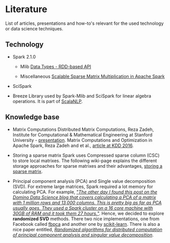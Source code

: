 # Literature
List of articles, presentations and how-to's relevant for the used technology or data science techniques.

##  Technology
* Spark 2.1.0
  * Mlib
[Data Types - RDD-based API](https://spark.apache.org/docs/latest/mllib-data-types.html#data-types-rdd-based-api)

  * Miscellaneous
[Scalable Sparse Matrix Multiplication in Apache Spark](https://www.balabit.com/blog/scalable-sparse-matrix-multiplication-in-apache-spark/)
* SciSpark

* Breeze
Library used by Spark-Mlib and SciSpark for linear algebra operations. It is part of [ScalaNLP](www.scalanlp.org).

##  Knowledge base
* Matrix Computations
Distributed Matrix Computations, Reza Zadeh, Institute for Computational & Mathematical Engineering at Stanford University - [presentation](https://stanford.edu/~rezab/nips2014workshop/slides/reza.pdf).
Matrix Computations and Optimization in Apache Spark, Reza Zadeh and et al., [article at KDD 2016](https://stanford.edu/~rezab/papers/linalg.pdf). 

* Storing a sparse matrix
Spark uses Compressed sparse column (CSC) to store local matrixes. The following wiki-page explains the different storage approaches for sparse matrixes and their advantages, [storing a sparse matrix](https://en.wikipedia.org/wiki/Sparse_matrix#Storing_a_sparse_matrix).

* Principal component analysis (PCA) and Single value decomposition (SVD). For extreme large matrices, Spark required a
lot memory for calculating PCA. For example, ["*The other day I found this post on the Domino Data Science blog that covers
calculating a PCA of a matrix with 1 million rows and 13,000 columns. This is pretty big as far as PCA usually goes. They
used a Spark cluster on a 16 core machine with 30GB of RAM and it took them 27 hours.*"](http://amedee.me/post/pca-large-matrices/). Hence,
we decided to explore **randomized SVD** methods. There two nice implementations, one from Facebook called [fbpca](https://github.com/facebook/fbpca)
and another one by [scikit-learn](http://scikit-learn.org/stable/modules/generated/sklearn.decomposition.PCA.html). There is also a nice paper entitled, [*Randomized algorithms for distributed computation of principal component analysis and singular value
decomposition*](https://arxiv.org/pdf/1612.08709.pdf).
